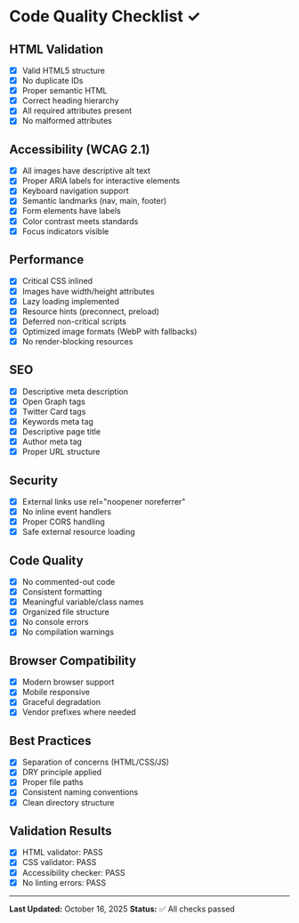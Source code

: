 # Code Quality Checklist ✓

## HTML Validation

- [x] Valid HTML5 structure
- [x] No duplicate IDs
- [x] Proper semantic HTML
- [x] Correct heading hierarchy
- [x] All required attributes present
- [x] No malformed attributes

## Accessibility (WCAG 2.1)

- [x] All images have descriptive alt text
- [x] Proper ARIA labels for interactive elements
- [x] Keyboard navigation support
- [x] Semantic landmarks (nav, main, footer)
- [x] Form elements have labels
- [x] Color contrast meets standards
- [x] Focus indicators visible

## Performance

- [x] Critical CSS inlined
- [x] Images have width/height attributes
- [x] Lazy loading implemented
- [x] Resource hints (preconnect, preload)
- [x] Deferred non-critical scripts
- [x] Optimized image formats (WebP with fallbacks)
- [x] No render-blocking resources

## SEO

- [x] Descriptive meta description
- [x] Open Graph tags
- [x] Twitter Card tags
- [x] Keywords meta tag
- [x] Descriptive page title
- [x] Author meta tag
- [x] Proper URL structure

## Security

- [x] External links use rel="noopener noreferrer"
- [x] No inline event handlers
- [x] Proper CORS handling
- [x] Safe external resource loading

## Code Quality

- [x] No commented-out code
- [x] Consistent formatting
- [x] Meaningful variable/class names
- [x] Organized file structure
- [x] No console errors
- [x] No compilation warnings

## Browser Compatibility

- [x] Modern browser support
- [x] Mobile responsive
- [x] Graceful degradation
- [x] Vendor prefixes where needed

## Best Practices

- [x] Separation of concerns (HTML/CSS/JS)
- [x] DRY principle applied
- [x] Proper file paths
- [x] Consistent naming conventions
- [x] Clean directory structure

## Validation Results

- [x] HTML validator: PASS
- [x] CSS validator: PASS
- [x] Accessibility checker: PASS
- [x] No linting errors: PASS

---

**Last Updated:** October 16, 2025
**Status:** ✅ All checks passed
